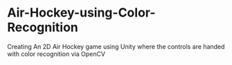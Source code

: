 # Air-Hockey-using-Color-Recognition
Creating An 2D Air Hockey game using Unity where the controls are handed with color recognition via OpenCV
